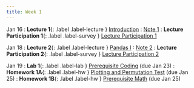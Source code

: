 ```yaml
---
title: Week 1
---
```


Jan 16
: **Lecture 1**{: .label .label-lecture } [Introduction](lecture/lec01)
    : [Note 1](https://ds100.org/course-notes/intro_lec/introduction.html)
: **Lecture Participation 1**{: .label .label-survey } [Lecture Participation 1](https://app.sli.do/event/chu6qXaBnB85nJ94hxxLQS/embed/polls/778cb2fa-c709-4a6e-b177-fada34008037)

Jan 18
: **Lecture 2**{: .label .label-lecture } [Pandas I](lecture/lec02)
    : [Note 2](https://ds100.org/course-notes/pandas_1/pandas_1.html)
: **Lecture Participation 2**{: .label .label-survey } [Lecture Participation 2](https://app.sli.do/event/gdKvBCZcJ6SdsycdrmYxeP/embed/polls/d3723264-c3c1-48d2-81a4-4afd69231056)

Jan 19
: **Lab 1**{: .label .label-lab } [Prerequisite Coding](https://data100.datahub.berkeley.edu/hub/user-redirect/git-pull?repo=https%3A%2F%2Fgithub.com%2FDS-100%2Fsp24-student&urlpath=lab%2Ftree%2Fsp24-student%2Flab%2Flab01%2Flab01.ipynb&branch=main) (due Jan 23)
: **Homework 1A**{: .label .label-hw } [Plotting and Permutation Test](https://data100.datahub.berkeley.edu/hub/user-redirect/git-pull?repo=https%3A%2F%2Fgithub.com%2FDS-100%2Fsp24-student&urlpath=lab%2Ftree%2Fsp24-student%2Fhw%2Fhw01%2Fhw01.ipynb&branch=main) (due Jan 25)
: **Homework 1B**{: .label .label-hw } [Prerequisite Math](https://drive.google.com/file/d/1Xydw2X8PB_FLZ1sOc0b4XPxyjXmOPKRS/view?usp=sharing) (due Jan 25)

